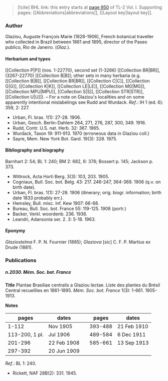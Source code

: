 > [!cite] BHL link: this entry starts at [page 950](https://www.biodiversitylibrary.org/item/103414#page/998/mode/1up) of TL-2 Vol. I.
> Supporting pages: [[Abbreviations|abbreviations]], [[Layout key|layout key]].

### Author

Glaziou, Auguste François Marie (1828-1906), French botanical traveller who collected in Brazil between 1861 and 1895, director of the Paseo publico, Rio de Janeiro. (*Glaz.*).

#### Herbarium and types

[[Collection P|P]] (nos. 1-22770), second set (1-3266) [[Collection BR|BR]], (3267-22770) [[Collection B|B]]; other sets in many herbaria (e.g. [[Collection B|B]], [[Collection BR|BR]], [[Collection C|C]], [[Collection G|G]], [[Collection K|K]], [[Collection LE|LE]], [[Collection MG|MG]], [[Collection MPU|MPU]], [[Collection S|S]], [[Collection STR|STR]], [[Collection U|U]]). – For a note on Glaziou's localities and on some apparently intentional mislabelings see Rudd and Wurdack.
*Ref*.: IH 1 (ed. 6): 359, 2: 227.
- Urban, Fl. bras. 1(1): 27-28. 1906.
- Urban, Gesch. Berlin-Dahlem 264, 271, 276, 287, 300, 349. 1916.
- Rudd, Contr. U.S. nat. Herb. 32: 367. 1965.
- Wurdack, Taxon 19: 911-913. 1970 (erroneous data in Glaziou coll.)
- Sayre, Mem. New York Bot. Gard. 19(3): 328. 1975.

#### Bibliography and biography

Barnhart 2: 54; BL 1: 240; BM 2: 682, 6: 378; Bossert p. 145; Jackson p. 373.
- Wittrock, Acta Horti Berg. 3(3): 103, 203. 1905.
- Cogniaux, Bull. Soc. bot. Belg. 43: 217. 246-247, 364-369. 1906 (q.v. on birth date).
- Urban, Fl. bras. 1(1): 27-28. 1906 (itinerary; orig. biogr. information; birth date 1833 probably err.).
- Hemsley, Bull. misc. Inf. Kew 1907: 66-68.
- Bureau, Bull. Soc. bot. France 55: 119-125. 1908 (portr.)
- Backer, Verkl. woordenb. 236. 1936.
- Leandri, Adansonia ser. 2. 3: 5-18. 1963.

#### Eponymy

*Glaziostelma* F. P. N. Fournier (1885); *Glaziova* \[sic\] C. F. P. Martius ex Drude (1881).

### Publications

##### n.2030. Mém. Soc. bot. France

**Title**
Plantae Brasiliae centralis a Glaziou lectae. Liste des plantes du Brésil Central recueillies en 1861-1895. *Mém. Soc. bot. France* 1(3): 1-661. 1905-1913.

**Notes**

|pages	|dates	| |pages	|dates|
|---	|---	|---|---	|---	|
|1-112	|Nov 1905	| |393-488	|21 Feb 1910|
|113-200, 1 pl.	|Jul 1906	| |489-584	|6 Dec 1911|
|201-296	|22 Feb 1908	| |585-661	|13 Sep 1913|
|297-392	|20 Jun 1909|

*Ref*.: BL 1: 240.
- Rickett, NAF 28B(2): 331. 1945.

